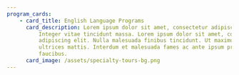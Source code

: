 ```yaml
---
program_cards:
    - card_title: English Language Programs
      card_description: Lorem ipsum dolor sit amet, consectetur adipiscing elit.
          Integer vitae tincidunt massa. Lorem ipsum dolor sit amet, consectetur
          adipiscing elit. Nulla malesuada finibus tincidunt. Ut maximus ipsum non
          ultrices mattis. Interdum et malesuada fames ac ante ipsum primis in
          faucibus.
      card_image: /assets/specialty-tours-bg.png
---
```

